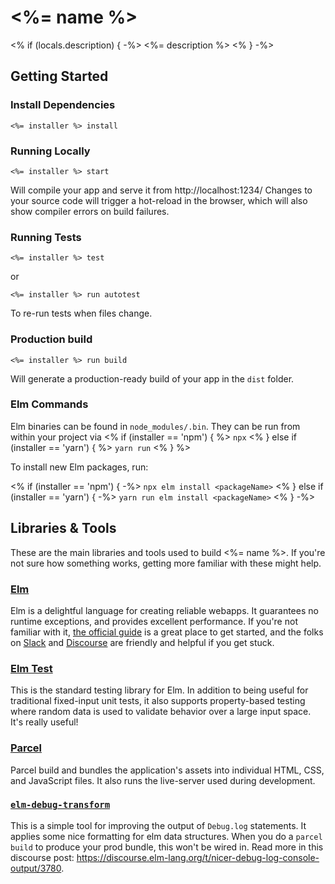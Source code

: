 # <%= name %>

<% if (locals.description) { -%>
<%= description %>
<% } -%>

## Getting Started

### Install Dependencies

`<%= installer %> install`

### Running Locally

`<%= installer %> start`

Will compile your app and serve it from http://localhost:1234/
Changes to your source code will trigger a hot-reload in the browser, which
will also show compiler errors on build failures.

### Running Tests

`<%= installer %> test`

or

`<%= installer %> run autotest`

To re-run tests when files change.

### Production build

`<%= installer %> run build`

Will generate a production-ready build of your app in the `dist` folder.

### Elm Commands

Elm binaries can be found in `node_modules/.bin`. They can be run from within
your project via <% if (installer == 'npm') { %> `npx`
<% } else if (installer == 'yarn') { %> `yarn run` <% } %>

To install new Elm packages, run:

<% if (installer == 'npm') { -%>
`npx elm install <packageName>`
<% } else if (installer == 'yarn') { -%>
`yarn run elm install <packageName>`
<% } -%>

## Libraries & Tools

These are the main libraries and tools used to build <%= name %>. If you're not
sure how something works, getting more familiar with these might help.

### [Elm](https://elm-lang.org)

Elm is a delightful language for creating reliable webapps. It guarantees no
runtime exceptions, and provides excellent performance. If you're not familiar
with it, [the official guide](https://guide.elm-lang.org) is a great place to get
started, and the folks on [Slack](https://elmlang.herokuapp.com) and
[Discourse](https://discourse.elm-lang.org) are friendly and helpful if you get
stuck.

### [Elm Test](https://package.elm-lang.org/packages/elm-exploration/test/latest)

This is the standard testing library for Elm. In addition to being useful for
traditional fixed-input unit tests, it also supports property-based testing
where random data is used to validate behavior over a large input space. It's
really useful!

### [Parcel](https://parceljs.org)

Parcel build and bundles the application's assets into individual HTML, CSS, and
JavaScript files. It also runs the live-server used during development.

### [`elm-debug-transform`](https://github.com/kraklin/elm-debug-transformer)

This is a simple tool for improving the output of `Debug.log` statements.
It applies some nice formatting for elm data structures. When you do a
`parcel build` to produce your prod bundle, this won't be wired in.
Read more in this discourse post: https://discourse.elm-lang.org/t/nicer-debug-log-console-output/3780.
